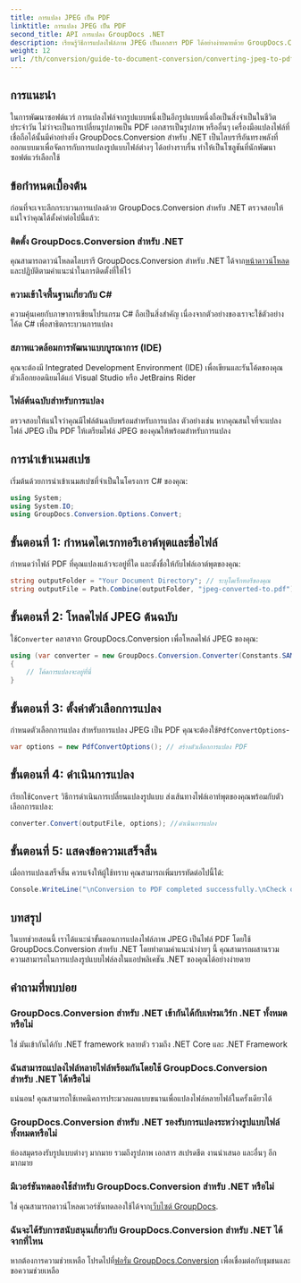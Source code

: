 ```yaml
---
title: การแปลง JPEG เป็น PDF
linktitle: การแปลง JPEG เป็น PDF
second_title: API การแปลง GroupDocs .NET
description: เรียนรู้วิธีการแปลงไฟล์ภาพ JPEG เป็นเอกสาร PDF ได้อย่างง่ายดายด้วย GroupDocs.Conversion สำหรับ .NET คู่มือฉบับสมบูรณ์นี้จะแนะนำคุณเกี่ยวกับข้อกำหนดเบื้องต้นและสไนปเป็ตโค้ดที่จำเป็น
weight: 12
url: /th/conversion/guide-to-document-conversion/converting-jpeg-to-pdf/
---
```

## การแนะนำ

ในการพัฒนาซอฟต์แวร์ การแปลงไฟล์จากรูปแบบหนึ่งเป็นอีกรูปแบบหนึ่งถือเป็นสิ่งจำเป็นในชีวิตประจำวัน ไม่ว่าจะเป็นการเปลี่ยนรูปภาพเป็น PDF เอกสารเป็นรูปภาพ หรืออื่นๆ เครื่องมือแปลงไฟล์ที่เชื่อถือได้นั้นมีค่าอย่างยิ่ง GroupDocs.Conversion สำหรับ .NET เป็นไลบรารีอันทรงพลังที่ออกแบบมาเพื่อจัดการกับการแปลงรูปแบบไฟล์ต่างๆ ได้อย่างราบรื่น ทำให้เป็นโซลูชันที่นักพัฒนาซอฟต์แวร์เลือกใช้

## ข้อกำหนดเบื้องต้น
ก่อนที่จะเจาะลึกกระบวนการแปลงด้วย GroupDocs.Conversion สำหรับ .NET ตรวจสอบให้แน่ใจว่าคุณได้ตั้งค่าต่อไปนี้แล้ว:

### ติดตั้ง GroupDocs.Conversion สำหรับ .NET
 คุณสามารถดาวน์โหลดไลบรารี GroupDocs.Conversion สำหรับ .NET ได้จาก[หน้าดาวน์โหลด](https://releases.groupdocs.com/conversion/net/) และปฏิบัติตามคำแนะนำในการติดตั้งที่ให้ไว้

### ความเข้าใจพื้นฐานเกี่ยวกับ C#
ความคุ้นเคยกับภาษาการเขียนโปรแกรม C# ถือเป็นสิ่งสำคัญ เนื่องจากตัวอย่างของเราจะใช้ตัวอย่างโค้ด C# เพื่อสาธิตกระบวนการแปลง

### สภาพแวดล้อมการพัฒนาแบบบูรณาการ (IDE)
คุณจะต้องมี Integrated Development Environment (IDE) เพื่อเขียนและรันโค้ดของคุณ ตัวเลือกยอดนิยมได้แก่ Visual Studio หรือ JetBrains Rider

### ไฟล์ต้นฉบับสำหรับการแปลง
ตรวจสอบให้แน่ใจว่าคุณมีไฟล์ต้นฉบับพร้อมสำหรับการแปลง ตัวอย่างเช่น หากคุณสนใจที่จะแปลงไฟล์ JPEG เป็น PDF ให้เตรียมไฟล์ JPEG ของคุณให้พร้อมสำหรับการแปลง

## การนำเข้าเนมสเปซ
เริ่มต้นด้วยการนำเข้าเนมสเปซที่จำเป็นในโครงการ C# ของคุณ:

```csharp
using System;
using System.IO;
using GroupDocs.Conversion.Options.Convert;
```

## ขั้นตอนที่ 1: กำหนดไดเรกทอรีเอาต์พุตและชื่อไฟล์
กำหนดว่าไฟล์ PDF ที่คุณแปลงแล้วจะอยู่ที่ใด และตั้งชื่อให้กับไฟล์เอาต์พุตของคุณ:

```csharp
string outputFolder = "Your Document Directory"; // ระบุไดเร็กทอรีของคุณ
string outputFile = Path.Combine(outputFolder, "jpeg-converted-to.pdf"); // ตั้งชื่อไฟล์เอาท์พุต
```

## ขั้นตอนที่ 2: โหลดไฟล์ JPEG ต้นฉบับ
 ใช้`Converter` คลาสจาก GroupDocs.Conversion เพื่อโหลดไฟล์ JPEG ของคุณ:

```csharp
using (var converter = new GroupDocs.Conversion.Converter(Constants.SAMPLE_JPEG))
{
    // โค้ดการแปลงจะอยู่ที่นี่
}
```

## ขั้นตอนที่ 3: ตั้งค่าตัวเลือกการแปลง
 กำหนดตัวเลือกการแปลง สำหรับการแปลง JPEG เป็น PDF คุณจะต้องใช้`PdfConvertOptions`-

```csharp
var options = new PdfConvertOptions(); // สร้างตัวเลือกการแปลง PDF
```

## ขั้นตอนที่ 4: ดำเนินการแปลง
 เรียกใช้`Convert` วิธีการดำเนินการเปลี่ยนแปลงรูปแบบ ส่งเส้นทางไฟล์เอาท์พุตของคุณพร้อมกับตัวเลือกการแปลง:

```csharp
converter.Convert(outputFile, options); //ดำเนินการแปลง
```

## ขั้นตอนที่ 5: แสดงข้อความเสร็จสิ้น
เมื่อการแปลงเสร็จสิ้น ควรแจ้งให้ผู้ใช้ทราบ คุณสามารถเพิ่มบรรทัดต่อไปนี้ได้:

```csharp
Console.WriteLine("\nConversion to PDF completed successfully.\nCheck output in {0}", outputFolder);
```

## บทสรุป
ในบทช่วยสอนนี้ เราได้แนะนำขั้นตอนการแปลงไฟล์ภาพ JPEG เป็นไฟล์ PDF โดยใช้ GroupDocs.Conversion สำหรับ .NET โดยทำตามคำแนะนำง่ายๆ นี้ คุณสามารถผสานรวมความสามารถในการแปลงรูปแบบไฟล์ลงในแอปพลิเคชัน .NET ของคุณได้อย่างง่ายดาย

## คำถามที่พบบ่อย

### GroupDocs.Conversion สำหรับ .NET เข้ากันได้กับเฟรมเวิร์ก .NET ทั้งหมดหรือไม่
ใช่ มันเข้ากันได้กับ .NET framework หลายตัว รวมถึง .NET Core และ .NET Framework

### ฉันสามารถแปลงไฟล์หลายไฟล์พร้อมกันโดยใช้ GroupDocs.Conversion สำหรับ .NET ได้หรือไม่
แน่นอน! คุณสามารถใช้เทคนิคการประมวลผลแบบขนานเพื่อแปลงไฟล์หลายไฟล์ในครั้งเดียวได้

### GroupDocs.Conversion สำหรับ .NET รองรับการแปลงระหว่างรูปแบบไฟล์ทั้งหมดหรือไม่
ห้องสมุดรองรับรูปแบบต่างๆ มากมาย รวมถึงรูปภาพ เอกสาร สเปรดชีต งานนำเสนอ และอื่นๆ อีกมากมาย

### มีเวอร์ชันทดลองใช้สำหรับ GroupDocs.Conversion สำหรับ .NET หรือไม่
 ใช่ คุณสามารถดาวน์โหลดเวอร์ชันทดลองใช้ได้จาก[เว็บไซต์ GroupDocs](https://releases.groupdocs.com/).

### ฉันจะได้รับการสนับสนุนเกี่ยวกับ GroupDocs.Conversion สำหรับ .NET ได้จากที่ไหน
หากต้องการความช่วยเหลือ โปรดไปที่[ฟอรั่ม GroupDocs.Conversion](https://forum.groupdocs.com/c/conversion/11) เพื่อเชื่อมต่อกับชุมชนและขอความช่วยเหลือ